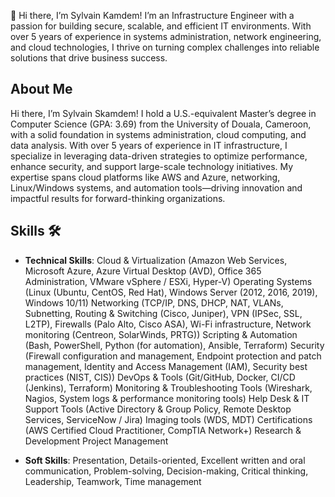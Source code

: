 👋 Hi there, I’m Sylvain Kamdem! I’m an Infrastructure Engineer with a passion for building secure, scalable, and efficient IT environments. With over 5 years of experience in systems administration, network engineering, and cloud technologies, I thrive on turning complex challenges into reliable solutions that drive business success.

## About Me
Hi there, I’m Sylvain Skamdem! I hold a U.S.-equivalent Master’s degree in Computer Science (GPA: 3.69) from the University of Douala, Cameroon, with a solid foundation in systems administration, cloud computing, and data analysis. With over 5 years of experience in IT infrastructure, I specialize in leveraging data-driven strategies to optimize performance, enhance security, and support large-scale technology initiatives. My expertise spans cloud platforms like AWS and Azure, networking, Linux/Windows systems, and automation tools—driving innovation and impactful results for forward-thinking organizations.

## Skills :hammer_and_wrench:
* **Technical Skills**: 
Cloud & Virtualization (Amazon Web Services, Microsoft Azure, Azure Virtual Desktop (AVD), Office 365 Administration, VMware vSphere / ESXi, Hyper-V)
Operating Systems (Linux (Ubuntu, CentOS, Red Hat), Windows Server (2012, 2016, 2019), Windows 10/11)
Networking (TCP/IP, DNS, DHCP, NAT, VLANs, Subnetting, Routing & Switching (Cisco, Juniper), VPN (IPSec, SSL, L2TP), Firewalls (Palo Alto, Cisco ASA), Wi-Fi infrastructure, Network monitoring (Centreon, SolarWinds, PRTG))
Scripting & Automation (Bash, PowerShell, Python (for automation), Ansible, Terraform)
Security (Firewall configuration and management, Endpoint protection and patch management, Identity and Access Management (IAM), Security best practices (NIST, CIS)) 
DevOps & Tools (Git/GitHub, Docker, CI/CD (Jenkins), Terraform)
Monitoring & Troubleshooting Tools (Wireshark, Nagios, System logs & performance monitoring tools)
Help Desk & IT Support Tools (Active Directory & Group Policy, Remote Desktop Services, ServiceNow / Jira)
Imaging tools (WDS, MDT)
Certifications (AWS Certified Cloud Practitioner, CompTIA Network+)
Research & Development
Project Management

* **Soft Skills**: Presentation, Details-oriented, Excellent written and oral communication, Problem-solving, Decision-making, Critical thinking, Leadership, Teamwork, Time management
